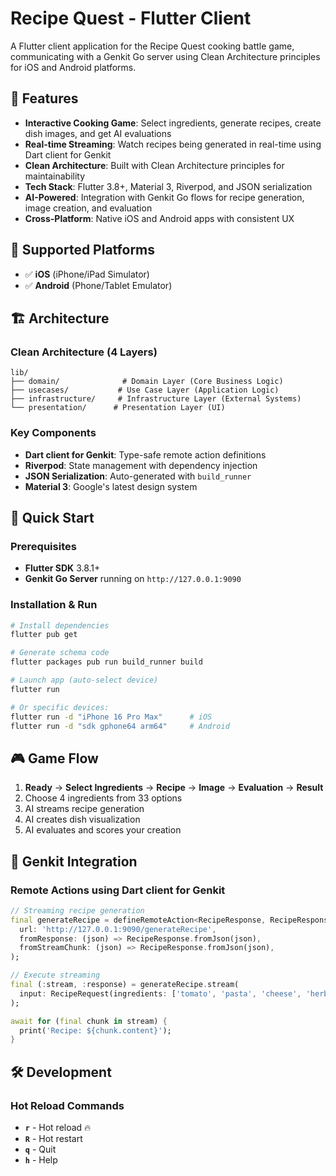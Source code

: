# Recipe Quest - Flutter Client

A Flutter client application for the Recipe Quest cooking battle game, communicating with a Genkit Go server using Clean Architecture principles for iOS and Android platforms.

## 🎯 Features

- **Interactive Cooking Game**: Select ingredients, generate recipes, create dish images, and get AI evaluations
- **Real-time Streaming**: Watch recipes being generated in real-time using Dart client for Genkit
- **Clean Architecture**: Built with Clean Architecture principles for maintainability
- **Tech Stack**: Flutter 3.8+, Material 3, Riverpod, and JSON serialization
- **AI-Powered**: Integration with Genkit Go flows for recipe generation, image creation, and evaluation
- **Cross-Platform**: Native iOS and Android apps with consistent UX

## 📱 Supported Platforms

- ✅ **iOS** (iPhone/iPad Simulator)
- ✅ **Android** (Phone/Tablet Emulator)

## 🏗️ Architecture

### Clean Architecture (4 Layers)

```text
lib/
├── domain/              # Domain Layer (Core Business Logic)
├── usecases/           # Use Case Layer (Application Logic)
├── infrastructure/     # Infrastructure Layer (External Systems)
└── presentation/      # Presentation Layer (UI)
```

### Key Components

- **Dart client for Genkit**: Type-safe remote action definitions
- **Riverpod**: State management with dependency injection
- **JSON Serialization**: Auto-generated with `build_runner`
- **Material 3**: Google's latest design system

## 🚀 Quick Start

### Prerequisites

- **Flutter SDK** 3.8.1+
- **Genkit Go Server** running on `http://127.0.0.1:9090`

### Installation & Run

```bash
# Install dependencies
flutter pub get

# Generate schema code
flutter packages pub run build_runner build

# Launch app (auto-select device)
flutter run

# Or specific devices:
flutter run -d "iPhone 16 Pro Max"      # iOS
flutter run -d "sdk gphone64 arm64"     # Android
```

## 🎮 Game Flow

1. **Ready** → **Select Ingredients** → **Recipe** → **Image** → **Evaluation** → **Result**
2. Choose 4 ingredients from 33 options
3. AI streams recipe generation
4. AI creates dish visualization
5. AI evaluates and scores your creation

## 🔌 Genkit Integration

### Remote Actions using Dart client for Genkit

```dart
// Streaming recipe generation
final generateRecipe = defineRemoteAction<RecipeResponse, RecipeResponse>(
  url: 'http://127.0.0.1:9090/generateRecipe',
  fromResponse: (json) => RecipeResponse.fromJson(json),
  fromStreamChunk: (json) => RecipeResponse.fromJson(json),
);

// Execute streaming
final (:stream, :response) = generateRecipe.stream(
  input: RecipeRequest(ingredients: ['tomato', 'pasta', 'cheese', 'herbs'])
);

await for (final chunk in stream) {
  print('Recipe: ${chunk.content}');
}
```

## 🛠️ Development

### Hot Reload Commands

- **`r`** - Hot reload 🔥
- **`R`** - Hot restart
- **`q`** - Quit
- **`h`** - Help
